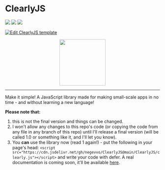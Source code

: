 # ClearlyJS
[![](https://img.shields.io/github/v/release/negevvo/ClearlyJS?color=yellow&include_prereleases)](https://github.com/negevvo/ClearlyJS/releases/)
[![](https://img.shields.io/badge/license-MIT-1abc9c.svg)](LICENSE)
[![](https://img.shields.io/website?down_color=red&down_message=down&label=jsDelivr&up_color=orange&up_message=up&url=https%3A%2F%2Fcdn.jsdelivr.net%2Fgh%2Fnegevvo%2FClearlyJS%40main%2FClearlyJS%2Fclearly.js)](https://cdn.jsdelivr.net/gh/negevvo/ClearlyJS@main/ClearlyJS/clearly.js)

[![Edit ClearlyJS template](https://codesandbox.io/static/img/play-codesandbox.svg)](https://codesandbox.io/s/clearlyjs-template-wrsjv?fontsize=14&hidenavigation=1&module=%2Fcode%2Findex.js&theme=dark)

<p align="center"><img src="https://negevvo.github.io/ClearlyJS/icon.png" height="150px"/></p>

---
Make it simple! A JavaScript library made for making small-scale apps in no time - and without learning a new language!

**Please note that:**
1. this is not the final version and things can be changed.
2. I won't allow any changes to this repo's code (or copying the code from any file in any branch of this repo) until I'll release a final version (will be called 1.0 or something like it, and I'll let you know).
3. You **can** use the library now (read 1 again!) - put the following in your page's head: `<script src="https://cdn.jsdelivr.net/gh/negevvo/ClearlyJS@main/ClearlyJS/clearly.js"></script>` and write your code with defer. A real documentation is coming soon, it'll be available [here](https://negevvo.github.io/ClearlyJS/).
